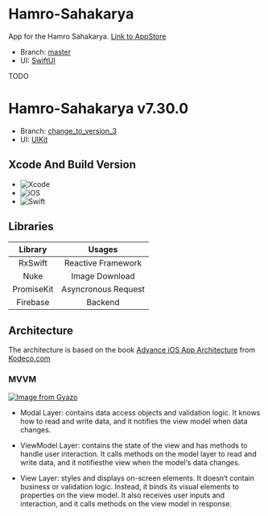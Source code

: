 # Hamro-Sahakarya
App for the Hamro Sahakarya.
[Link to AppStore](https://apps.apple.com/us/app/hamro-sahakarya/id1352496359)
- Branch: [master](https://github.com/binishmaharjan/Hamro-Sahakarya/tree/master)
- UI: [SwiftUI]([https://developer.apple.com/documentation/uikit](https://developer.apple.com/documentation/swiftui))

TODO

# Hamro-Sahakarya v7.30.0
- Branch: [change_to_version_3](https://github.com/binishmaharjan/Hamro-Sahakarya/tree/change_to_version_3)
- UI: [UIKit](https://developer.apple.com/documentation/uikit)
  
## Xcode And Build Version
+ ![Xcode](https://img.shields.io/badge/Xcode-14.1-blue)
+ ![iOS](https://img.shields.io/badge/iOS-15.0%20or%20later-green)
+ ![Swift](https://img.shields.io/badge/Swift-5.7-orange)

## Libraries
|Library|Usages|
|:---:|:---:|
|RxSwift| Reactive Framework|
|Nuke| Image Download|
|PromiseKit| Asyncronous Request |
|Firebase| Backend |


## Architecture
The architecture is based on the book [Advance iOS App Architecture](https://www.kodeco.com/books/advanced-ios-app-architecture) from [Kodeco.com](https://www.kodeco.com/)

### MVVM
[![Image from Gyazo](https://i.gyazo.com/887e0994896060ccb23a3fabefa66319.png)](https://gyazo.com/887e0994896060ccb23a3fabefa66319)

- Modal Layer: contains data access objects and validation logic. It knows how to read and write data, and it notifies the view model when data changes.

- ViewModel Layer: contains the state of the view and has methods to handle user interaction. It calls methods on the model layer to read and write data, and it notifiesthe view when the model‘s data changes. 

- View Layer: styles and displays on-screen elements. It doesn‘t contain business or validation logic. Instead, it binds its visual elements to properties on the view model. It also receives user inputs and interaction, and it calls methods on the view model in response.
